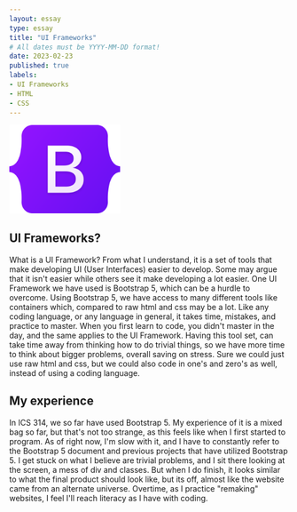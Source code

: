 ```yaml
---
layout: essay
type: essay
title: "UI Frameworks"
# All dates must be YYYY-MM-DD format!
date: 2023-02-23
published: true
labels:
- UI Frameworks
- HTML
- CSS
---
```


<img width="200px" class="rounded float-start pe-4" src="../img/UI-Frameworks/Bootstrap_logo.png">

## UI Frameworks?
What is a UI Framework? From what I understand, it is a set of tools that make developing UI (User Interfaces) easier to develop. Some may argue that it isn't easier while others see it make developing a lot easier. One UI Framework we have used is Bootstrap 5, which can be a hurdle to overcome. Using Bootstrap 5, we have access to many different tools like containers which, compared to raw html and css may be a lot. Like any coding language, or any language in general, it takes time, mistakes, and practice to master. When you first learn to code, you didn't master in the day, and the same applies to the UI Framework. Having this tool set, can take time away from thinking how to do trivial things, so we have more time to think about bigger problems, overall saving on stress. Sure we could just use raw html and css, but we could also code in one's and zero's as well, instead of using a coding language. 

## My experience
In ICS 314, we so far have used Bootstrap 5. My experience of it is a mixed bag so far, but that's not too strange, as this feels like when I first started to program. As of right now, I'm slow with it, and I have to constantly refer to the Bootstrap 5 document and previous projects that have utilized Bootstrap 5. I get stuck on what I believe are trivial problems, and I sit there looking at the screen, a mess of div and classes. But when I do finish, it looks similar to what the final product should look like, but its off, almost like the website came from an alternate universe. Overtime, as I practice "remaking" websites, I feel I'll reach literacy as I have with coding. 

